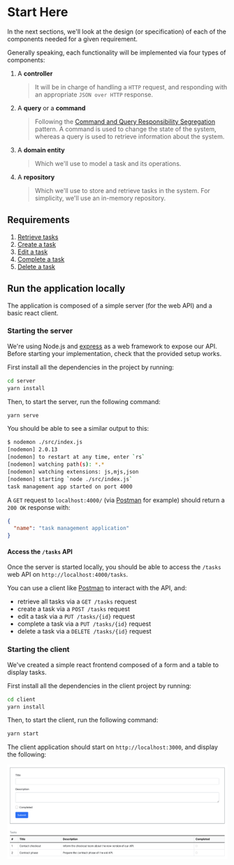 # Start Here

In the next sections, we'll look at the design (or specification) of each of the components needed for a given requirement.

Generally speaking, each functionality will be implemented via four types of components:

1. A **controller** 
    > It will be in charge of handling a `HTTP` request, and responding with an appropriate `JSON over HTTP` response.

2. A **query** or a **command**
    > Following the [Command and Query Responsibility Segregation][1] pattern. A command is used to change the state of the system, whereas a query is used to retrieve information about the system.

3. A **domain entity**
    > Which we'll use to model a task and its operations.

4. A **repository**
    > Which we'll use to store and retrieve tasks in the system. For simplicity, we'll use an in-memory repository.


## Requirements

1. [Retrieve tasks][2]
2. [Create a task][3]
3. [Edit a task][4]
4. [Complete a task][5]
5. [Delete a task][6]


## Run the application locally

The application is composed of a simple server (for the web API) and a basic react client.

### Starting the server

We're using Node.js and [express][7] as a web framework to expose our API. Before starting your implementation, check that the provided setup works. 

First install all the dependencies in the project by running:

```bash
cd server
yarn install
```

Then, to start the server, run the following command:

```bash
yarn serve
```

You should be able to see a similar output to this:

```bash
$ nodemon ./src/index.js
[nodemon] 2.0.13
[nodemon] to restart at any time, enter `rs`
[nodemon] watching path(s): *.*
[nodemon] watching extensions: js,mjs,json
[nodemon] starting `node ./src/index.js`
task management app started on port 4000
```

A `GET` request to `localhost:4000/` (via [Postman][9] for example) should return a `200 OK` response with:

```JSON
{
  "name": "task management application"
}
```

#### Access the `/tasks` API

Once the server is started locally, you should be able to access the `/tasks` web API on `http://localhost:4000/tasks`.

You can use a client like [Postman][10] to interact with the API, and:
- retrieve all tasks via a `GET /tasks` request
- create a task via a `POST /tasks` request
- edit a task via a `PUT /tasks/{id}` request
- complete a task via a `PUT /tasks/{id}` request
- delete a task via a `DELETE /tasks/{id}` request

### Starting the client

We've created a simple react frontend composed of a form and a table to display tasks.

First install all the dependencies in the client project by running:

```bash
cd client
yarn install
```

Then, to start the client, run the following command:

```bash
yarn start
```

The client application should start on `http://localhost:3000`, and display the following:

![Task management app][11]

[1]: https://martinfowler.com/bliki/CQRS.html
[2]: requirements/1-retrieve-tasks.md
[3]: requirements/2-create-task.md
[4]: requirements/3-edit-task.md
[5]: requirements/4-complete-task.md
[6]: requirements/5-delete-task.md
[7]: https://expressjs.com/
[9]: https://www.postman.com/downloads/
[10]: https://learning.postman.com/docs/getting-started/introduction/
[11]: resources/task-management-app.png

